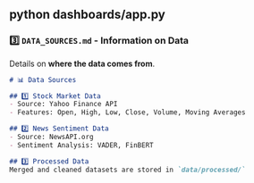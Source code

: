 python dashboards/app.py
---

### **3️⃣ `DATA_SOURCES.md` - Information on Data**
Details on **where the data comes from**.

```markdown
# 📊 Data Sources

## 1️⃣ Stock Market Data
- Source: Yahoo Finance API  
- Features: Open, High, Low, Close, Volume, Moving Averages

## 2️⃣ News Sentiment Data
- Source: NewsAPI.org  
- Sentiment Analysis: VADER, FinBERT

## 3️⃣ Processed Data
Merged and cleaned datasets are stored in `data/processed/`
